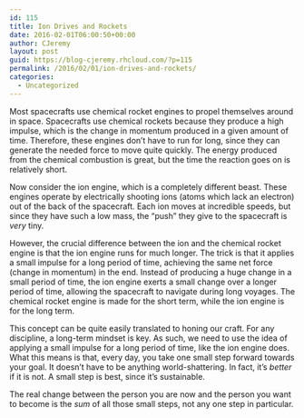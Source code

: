 ```yaml
---
id: 115
title: Ion Drives and Rockets
date: 2016-02-01T06:00:50+00:00
author: CJeremy
layout: post
guid: https://blog-cjeremy.rhcloud.com/?p=115
permalink: /2016/02/01/ion-drives-and-rockets/
categories:
  - Uncategorized
---
```

Most spacecrafts use chemical rocket engines to propel themselves around in space. Spacecrafts use chemical rockets because they produce a high impulse, which is the change in momentum produced in a given amount of time. Therefore, these engines don&#8217;t have to run for long, since they can generate the needed force to move quite quickly. The energy produced from the chemical combustion is great, but the time the reaction goes on is relatively short.

Now consider the ion engine, which is a completely different beast. These engines operate by electrically shooting ions (atoms which lack an electron) out of the back of the spacecraft. Each ion moves at incredible speeds, but since they have such a low mass, the &#8220;push&#8221; they give to the spacecraft is _very_ tiny.

However, the crucial difference between the ion and the chemical rocket engine is that the ion engine runs for much longer. The trick is that it applies a small impulse for a long period of time, achieving the same net force (change in momentum) in the end. Instead of producing a huge change in a small period of time, the ion engine exerts a small change over a longer period of time, allowing the spacecraft to navigate during long voyages. The chemical rocket engine is made for the short term, while the ion engine is for the long term.

This concept can be quite easily translated to honing our craft. For any discipline, a long-term mindset is key. As such, we need to use the idea of applying a small impulse for a long period of time, like the ion engine does. What this means is that, every day, you take one small step forward towards your goal. It doesn&#8217;t have to be anything world-shattering. In fact, it&#8217;s _better_ if it is not. A small step is best, since it&#8217;s sustainable.

The real change between the person you are now and the person you want to become is the _sum_ of all those small steps, not any one step in particular.